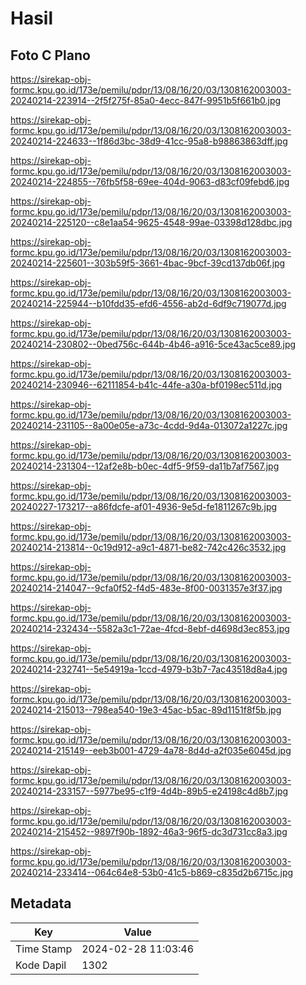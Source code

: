 # Hasil

## Foto C Plano

https://sirekap-obj-formc.kpu.go.id/173e/pemilu/pdpr/13/08/16/20/03/1308162003003-20240214-223914--2f5f275f-85a0-4ecc-847f-9951b5f661b0.jpg

https://sirekap-obj-formc.kpu.go.id/173e/pemilu/pdpr/13/08/16/20/03/1308162003003-20240214-224633--1f86d3bc-38d9-41cc-95a8-b98863863dff.jpg

https://sirekap-obj-formc.kpu.go.id/173e/pemilu/pdpr/13/08/16/20/03/1308162003003-20240214-224855--76fb5f58-69ee-404d-9063-d83cf09febd6.jpg

https://sirekap-obj-formc.kpu.go.id/173e/pemilu/pdpr/13/08/16/20/03/1308162003003-20240214-225120--c8e1aa54-9625-4548-99ae-03398d128dbc.jpg

https://sirekap-obj-formc.kpu.go.id/173e/pemilu/pdpr/13/08/16/20/03/1308162003003-20240214-225601--303b59f5-3661-4bac-9bcf-39cd137db06f.jpg

https://sirekap-obj-formc.kpu.go.id/173e/pemilu/pdpr/13/08/16/20/03/1308162003003-20240214-225944--b10fdd35-efd6-4556-ab2d-6df9c719077d.jpg

https://sirekap-obj-formc.kpu.go.id/173e/pemilu/pdpr/13/08/16/20/03/1308162003003-20240214-230802--0bed756c-644b-4b46-a916-5ce43ac5ce89.jpg

https://sirekap-obj-formc.kpu.go.id/173e/pemilu/pdpr/13/08/16/20/03/1308162003003-20240214-230946--62111854-b41c-44fe-a30a-bf0198ec511d.jpg

https://sirekap-obj-formc.kpu.go.id/173e/pemilu/pdpr/13/08/16/20/03/1308162003003-20240214-231105--8a00e05e-a73c-4cdd-9d4a-013072a1227c.jpg

https://sirekap-obj-formc.kpu.go.id/173e/pemilu/pdpr/13/08/16/20/03/1308162003003-20240214-231304--12af2e8b-b0ec-4df5-9f59-da11b7af7567.jpg

https://sirekap-obj-formc.kpu.go.id/173e/pemilu/pdpr/13/08/16/20/03/1308162003003-20240227-173217--a86fdcfe-af01-4936-9e5d-fe1811267c9b.jpg

https://sirekap-obj-formc.kpu.go.id/173e/pemilu/pdpr/13/08/16/20/03/1308162003003-20240214-213814--0c19d912-a9c1-4871-be82-742c426c3532.jpg

https://sirekap-obj-formc.kpu.go.id/173e/pemilu/pdpr/13/08/16/20/03/1308162003003-20240214-214047--9cfa0f52-f4d5-483e-8f00-0031357e3f37.jpg

https://sirekap-obj-formc.kpu.go.id/173e/pemilu/pdpr/13/08/16/20/03/1308162003003-20240214-232434--5582a3c1-72ae-4fcd-8ebf-d4698d3ec853.jpg

https://sirekap-obj-formc.kpu.go.id/173e/pemilu/pdpr/13/08/16/20/03/1308162003003-20240214-232741--5e54919a-1ccd-4979-b3b7-7ac43518d8a4.jpg

https://sirekap-obj-formc.kpu.go.id/173e/pemilu/pdpr/13/08/16/20/03/1308162003003-20240214-215013--798ea540-19e3-45ac-b5ac-89d1151f8f5b.jpg

https://sirekap-obj-formc.kpu.go.id/173e/pemilu/pdpr/13/08/16/20/03/1308162003003-20240214-215149--eeb3b001-4729-4a78-8d4d-a2f035e6045d.jpg

https://sirekap-obj-formc.kpu.go.id/173e/pemilu/pdpr/13/08/16/20/03/1308162003003-20240214-233157--5977be95-c1f9-4d4b-89b5-e24198c4d8b7.jpg

https://sirekap-obj-formc.kpu.go.id/173e/pemilu/pdpr/13/08/16/20/03/1308162003003-20240214-215452--9897f90b-1892-46a3-96f5-dc3d731cc8a3.jpg

https://sirekap-obj-formc.kpu.go.id/173e/pemilu/pdpr/13/08/16/20/03/1308162003003-20240214-233414--064c64e8-53b0-41c5-b869-c835d2b6715c.jpg


## Metadata

| Key        | Value               |
| ---------- | ------------------- |
| Time Stamp | 2024-02-28 11:03:46 |
| Kode Dapil | 1302                |



